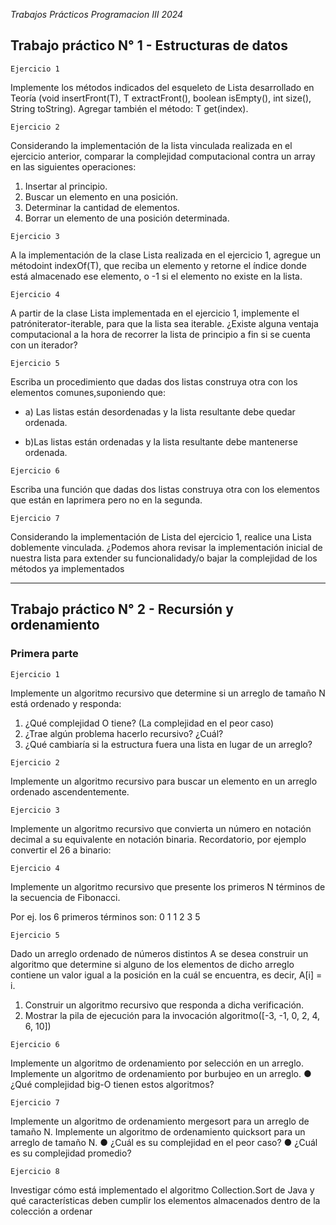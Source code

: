 <em> Trabajos Prácticos Programacion III 2024 </em>

## Trabajo práctico N° 1 - Estructuras de datos

`Ejercicio 1`

Implemente los métodos indicados del esqueleto de Lista desarrollado en Teoría (void insertFront(T), T extractFront(), boolean isEmpty(), int size(), String toString). Agregar también el método: T get(index).


`Ejercicio 2`

Considerando la implementación de la lista vinculada realizada en el ejercicio anterior, comparar la complejidad computacional contra un array en las siguientes operaciones:
1. Insertar al principio.
2. Buscar un elemento en una posición.
3. Determinar la cantidad de elementos.
4. Borrar un elemento de una posición determinada.


`Ejercicio 3`

A la implementación de la clase Lista realizada en el ejercicio 1, agregue un métodoint indexOf(T), que reciba un elemento y retorne el índice donde está almacenado ese elemento, o -1 si el elemento no existe en la lista.


`Ejercicio 4`

A partir de la clase Lista implementada en el ejercicio 1, implemente el patróniterator-iterable, para que la lista sea iterable. ¿Existe alguna ventaja computacional a la hora de recorrer la lista de principio a fin si se cuenta con un iterador?


`Ejercicio 5`

Escriba un procedimiento que dadas dos listas construya otra con los elementos comunes,suponiendo que: 

* a) Las listas están desordenadas y la lista resultante debe quedar ordenada. 

* b)Las listas están ordenadas y la lista resultante debe mantenerse ordenada.


`Ejercicio 6`

Escriba una función que dadas dos listas construya otra con los elementos que están en laprimera pero no en la segunda.


`Ejercicio 7`

Considerando la implementación de Lista del ejercicio 1, realice una Lista doblemente vinculada. ¿Podemos ahora revisar la implementación inicial de nuestra lista para extender su funcionalidady/o bajar la complejidad de los métodos ya implementados

***

## Trabajo práctico N° 2 -  Recursión y ordenamiento
### Primera parte

`Ejercicio 1`

Implemente un algoritmo recursivo que determine si un arreglo de tamaño N está ordenado y responda:
1. ¿Qué complejidad O tiene? (La complejidad en el peor caso)
2. ¿Trae algún problema hacerlo recursivo? ¿Cuál?
3. ¿Qué cambiaría si la estructura fuera una lista en lugar de un arreglo?

   
`Ejercicio 2`

Implemente un algoritmo recursivo para buscar un elemento en un arreglo ordenado ascendentemente.


`Ejercicio 3`

Implemente un algoritmo recursivo que convierta un número en notación decimal a su equivalente en notación binaria. Recordatorio, por ejemplo convertir el 26 a binario:


`Ejercicio 4`

Implemente un algoritmo recursivo que presente los primeros N términos de la secuencia de Fibonacci. 

Por ej. los 6 primeros términos son: 0 1 1 2 3 5


`Ejercicio 5`

Dado un arreglo ordenado de números distintos A se desea construir un algoritmo que determine si alguno de los elementos de dicho arreglo contiene un valor igual a la posición en la cuál se encuentra, es decir, A[i] = i.
1. Construir un algoritmo recursivo que responda a dicha verificación.
2. Mostrar la pila de ejecución para la invocación algoritmo([-3, -1, 0, 2, 4, 6, 10])

   
`Ejercicio 6`

Implemente un algoritmo de ordenamiento por selección en un arreglo.
Implemente un algoritmo de ordenamiento por burbujeo en un arreglo.
● ¿Qué complejidad big-O tienen estos algoritmos?


`Ejercicio 7`

Implemente un algoritmo de ordenamiento mergesort para un arreglo de tamaño N.
Implemente un algoritmo de ordenamiento quicksort para un arreglo de tamaño N.
● ¿Cuál es su complejidad en el peor caso?
● ¿Cuál es su complejidad promedio?


`Ejercicio 8`

Investigar cómo está implementado el algoritmo Collection.Sort de Java y qué características
deben cumplir los elementos almacenados dentro de la colección a ordenar
